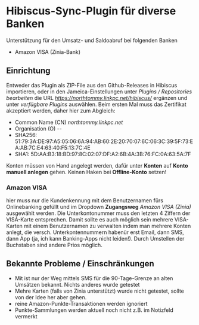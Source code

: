 # Hibiscus-Sync-Plugin für diverse Banken
Unterstützung für den Umsatz- und Saldoabruf bei folgenden Banken

 - Amazon VISA (Zinia-Bank)

## Einrichtung
Entweder das Plugin als ZIP-File aus den Github-Releases in Hibiscus importieren, oder in den Jameica-Einstellungen unter *Plugins / Repositories bearbeiten* die URL *https://northtommy.linkpc.net/hibiscus/* ergänzen und unter *verfügbare Plugins* auswählen. Beim ersten Mal muss das Zertifikat akzeptiert werden, daher hier zum Abgleich:
- Common Name (CN) *northtommy.linkpc.net*
- Organisation (O) --
- SHA256: 51:79:3A:DE:97:A5:05:06:6A:94:AB:60:2E:20:70:07:6C:06:3C:39:5F:73:EA:AB:7C:E4:63:40:F5:13:7C:4E
- SHA1: 5D:AA:B3:18:BD:97:8C:02:07:DF:A2:6B:4A:3B:76:FC:0A:63:5A:7F
  
Konten müssen von Hand angelegt werden, dafür unter **Konten** auf **Konto manuell anlegen** gehen. Keinen Haken bei **Offline-Konto** setzen!

### Amazon VISA
hier muss nur die Kundenkennung mit dem Benutzernamen fürs Onlinebanking gefüllt und im Dropdown **Zugangsweg** *Amazon VISA (Zinia)* ausgewählt werden.
Die Unterkontonummer muss den letzten 4 Ziffern der VISA-Karte entsprechen.
Damit sollte es auch möglich sein mehrere VISA-Karten mit einem Benutzernamen zu verwalten indem man mehrere Konten anlegt, die versch. Unterkontennummern habenür erst Email, dann SMS, dann App (ja, ich kann Banking-Apps nicht leiden!). Durch Umstellen der Buchstaben sind andere Prios möglich.

## Bekannte Probleme / Einschränkungen
- Mit ist nur der Weg mittels SMS für die 90-Tage-Grenze an alten Umsätzen bekannt. Nichts anderes wurde getestet
- Mehre Karten (falls von Zinia unterstützt) wurde nicht getestet, sollte von der Idee her aber gehen.
- reine Amazon-Punkte-Transaktionen werden ignoriert
- Punkte-Sammlungen werden aktuell noch nicht z.B. im Notizfeld vermerkt

